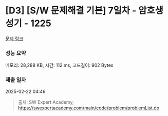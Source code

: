 # [D3] [S/W 문제해결 기본] 7일차 - 암호생성기 - 1225 

[문제 링크](https://swexpertacademy.com/main/code/problem/problemDetail.do?contestProbId=AV14uWl6AF0CFAYD) 

### 성능 요약

메모리: 28,288 KB, 시간: 112 ms, 코드길이: 902 Bytes

### 제출 일자

2025-02-22 04:46



> 출처: SW Expert Academy, https://swexpertacademy.com/main/code/problem/problemList.do